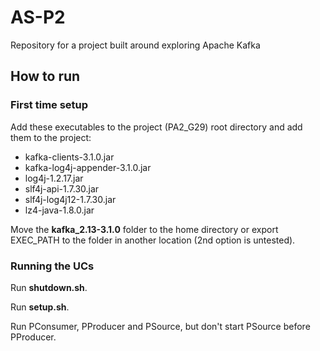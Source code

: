 # AS-P2
Repository for a project built around exploring Apache Kafka

## How to run

### **First time setup**
Add these executables to the project (PA2_G29) root directory and add them to the project:
- kafka-clients-3.1.0.jar
- kafka-log4j-appender-3.1.0.jar
- log4j-1.2.17.jar
- slf4j-api-1.7.30.jar
- slf4j-log4j12-1.7.30.jar
- lz4-java-1.8.0.jar

Move the **kafka_2.13-3.1.0** folder to the home directory or export EXEC_PATH to the folder in another location (2nd option is untested).

### **Running the UCs**

Run **shutdown.sh**.

Run **setup.sh**.

Run PConsumer, PProducer and PSource, but don't start PSource before PProducer.
